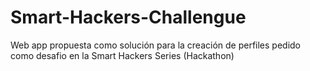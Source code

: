 # Smart-Hackers-Challengue
Web app propuesta como solución para la creación de perfiles pedido como desafio en la Smart Hackers Series (Hackathon)

